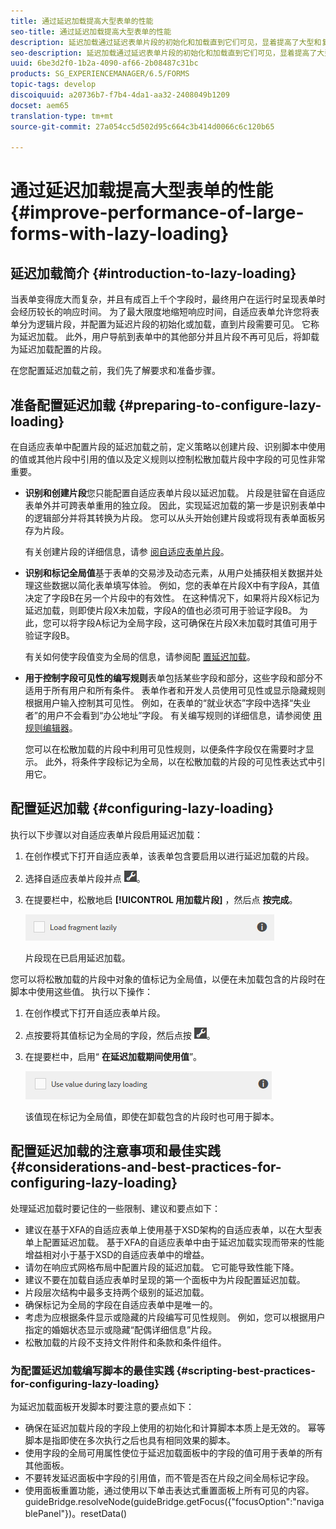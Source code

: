 ```yaml
---
title: 通过延迟加载提高大型表单的性能
seo-title: 通过延迟加载提高大型表单的性能
description: 延迟加载通过延迟表单片段的初始化和加载直到它们可见，显着提高了大型和复杂自适应表单的性能。
seo-description: 延迟加载通过延迟表单片段的初始化和加载直到它们可见，显着提高了大型和复杂自适应表单的性能。
uuid: 6be3d2f0-1b2a-4090-af66-2b08487c31bc
products: SG_EXPERIENCEMANAGER/6.5/FORMS
topic-tags: develop
discoiquuid: a20736b7-f7b4-4da1-aa32-2408049b1209
docset: aem65
translation-type: tm+mt
source-git-commit: 27a054cc5d502d95c664c3b414d0066c6c120b65

---
```



# 通过延迟加载提高大型表单的性能{#improve-performance-of-large-forms-with-lazy-loading}

## 延迟加载简介 {#introduction-to-lazy-loading}

当表单变得庞大而复杂，并且有成百上千个字段时，最终用户在运行时呈现表单时会经历较长的响应时间。 为了最大限度地缩短响应时间，自适应表单允许您将表单分为逻辑片段，并配置为延迟片段的初始化或加载，直到片段需要可见。 它称为延迟加载。 此外，用户导航到表单中的其他部分并且片段不再可见后，将卸载为延迟加载配置的片段。

在您配置延迟加载之前，我们先了解要求和准备步骤。

## 准备配置延迟加载 {#preparing-to-configure-lazy-loading}

在自适应表单中配置片段的延迟加载之前，定义策略以创建片段、识别脚本中使用的值或其他片段中引用的值以及定义规则以控制松散加载片段中字段的可见性非常重要。

* **识别和创建片段**&#x200B;您只能配置自适应表单片段以延迟加载。 片段是驻留在自适应表单外并可跨表单重用的独立段。 因此，实现延迟加载的第一步是识别表单中的逻辑部分并将其转换为片段。 您可以从头开始创建片段或将现有表单面板另存为片段。

   有关创建片段的详细信息，请参 [阅自适应表单片段](../../forms/using/adaptive-form-fragments.md)。

* **识别和标记全局值**&#x200B;基于表单的交易涉及动态元素，从用户处捕获相关数据并处理这些数据以简化表单填写体验。 例如，您的表单在片段X中有字段A，其值决定了字段B在另一个片段中的有效性。 在这种情况下，如果将片段X标记为延迟加载，则即使片段X未加载，字段A的值也必须可用于验证字段B。 为此，您可以将字段A标记为全局字段，这可确保在片段X未加载时其值可用于验证字段B。

   有关如何使字段值变为全局的信息，请参阅配 [置延迟加载](../../forms/using/lazy-loading-adaptive-forms.md#p-configuring-lazy-loading-p)。

* **用于控制字段可见性的编写规则**&#x200B;表单包括某些字段和部分，这些字段和部分不适用于所有用户和所有条件。 表单作者和开发人员使用可见性或显示隐藏规则根据用户输入控制其可见性。 例如，在表单的“就业状态”字段中选择“失业者”的用户不会看到“办公地址”字段。 有关编写规则的详细信息，请参阅使 [用规则编辑器](../../forms/using/rule-editor.md)。

   您可以在松散加载的片段中利用可见性规则，以便条件字段仅在需要时才显示。 此外，将条件字段标记为全局，以在松散加载的片段的可见性表达式中引用它。

## 配置延迟加载 {#configuring-lazy-loading}

执行以下步骤以对自适应表单片段启用延迟加载：

1. 在创作模式下打开自适应表单，该表单包含要启用以进行延迟加载的片段。
1. 选择自适应表单片段并点 ![按cmppr](assets/cmppr.png)。
1. 在提要栏中，松散地启 **[!UICONTROL 用加载片段]** ，然后点 **按完成**。

   ![为自适应表单片段启用延迟加载](assets/lazy-loading-fragment.png)

   片段现在已启用延迟加载。

您可以将松散加载的片段中对象的值标记为全局值，以便在未加载包含的片段时在脚本中使用这些值。 执行以下操作：

1. 在创作模式下打开自适应表单片段。
1. 点按要将其值标记为全局的字段，然后点按 ![cmppr](assets/cmppr.png)。
1. 在提要栏中，启用“ **在延迟加载期间使用值**”。

   ![侧栏中的延迟加载字段](assets/enable-lazy-loading.png)

   该值现在标记为全局值，即使在卸载包含的片段时也可用于脚本。

## 配置延迟加载的注意事项和最佳实践 {#considerations-and-best-practices-for-configuring-lazy-loading}

处理延迟加载时要记住的一些限制、建议和要点如下：

* 建议在基于XFA的自适应表单上使用基于XSD架构的自适应表单，以在大型表单上配置延迟加载。 基于XFA的自适应表单中由于延迟加载实现而带来的性能增益相对小于基于XSD的自适应表单中的增益。
* 请勿在响应式网格布局中配置片段的延迟加载。 它可能导致性能下降。
* 建议不要在加载自适应表单时呈现的第一个面板中为片段配置延迟加载。
* 片段层次结构中最多支持两个级别的延迟加载。
* 确保标记为全局的字段在自适应表单中是唯一的。
* 考虑为应根据条件显示或隐藏的片段编写可见性规则。 例如，您可以根据用户指定的婚姻状态显示或隐藏“配偶详细信息”片段。
* 松散加载的片段不支持文件附件和条款和条件组件。

### 为配置延迟加载编写脚本的最佳实践 {#scripting-best-practices-for-configuring-lazy-loading}

为延迟加载面板开发脚本时要注意的要点如下：

* 确保在延迟加载片段的字段上使用的初始化和计算脚本本质上是无效的。 幂等脚本是指即使在多次执行之后也具有相同效果的脚本。
* 使用字段的全局可用属性使位于延迟加载面板中的字段的值可用于表单的所有其他面板。
* 不要转发延迟面板中字段的引用值，而不管是否在片段之间全局标记字段。
* 使用面板重置功能，通过使用以下单击表达式重置面板上所有可见的内容。\
   guideBridge.resolveNode(guideBridge.getFocus({&quot;focusOption&quot;:&quot;navigablePanel&quot;})。resetData()

